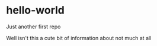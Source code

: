# hello-world
Just another first repo

Well isn't this a cute bit of information about not much at all
